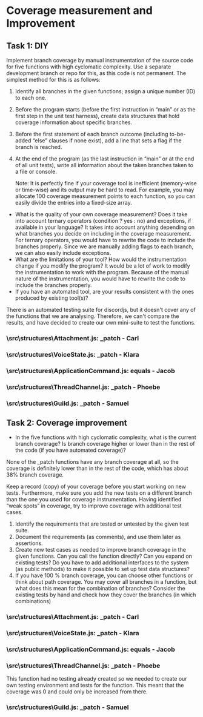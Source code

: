 # Coverage measurement and Improvement

## Task 1: DIY

Implement branch coverage by manual instrumentation of the source code for five functions
with high cyclomatic complexity. Use a separate development branch or repo for this, as this code is
not permanent. The simplest method for this is as follows:

1. Identify all branches in the given functions; assign a unique number (ID) to each one.
2. Before the program starts (before the first instruction in “main” or as the first step in the unit test
   harness), create data structures that hold coverage information about specific branches.
3. Before the first statement of each branch outcome (including to-be-added “else” clauses if none exist),
   add a line that sets a flag if the branch is reached.
4. At the end of the program (as the last instruction in “main” or at the end of all unit tests), write all
   information about the taken branches taken to a file or console.

   Note: It is perfectly fine if your coverage tool is inefficient (memory-wise or time-wise) and its output may
   be hard to read. For example, you may allocate 100 coverage measurement points to each function, so
   you can easily divide the entries into a fixed-size array.

- What is the quality of your own coverage measurement? Does it take into account ternary operators
  (condition ? yes : no) and exceptions, if available in your language?
  It takes into account anything depending on what branches you decide on including in the coverage measurement. For ternary operators, you would have to rewrite the code to include the branches properly. Since we are manually adding flags to each branch, we can also easily include exceptions.
- What are the limitations of your tool? How would the instrumentation change if you modify the
  program?
  It would be a lot of work to modify the instrumentation to work with the program. Because of the manual nature of the instrumentation, you would have to rewrite the code to include the branches properly.
- If you have an automated tool, are your results consistent with the ones produced by existing tool(s)?

There is an automated testing suite for discordjs, but it doesn't cover any of the functions that we are analysing. Therefore, we can't compare the results, and have decided to create our own mini-suite to test the functions.

### \src\structures\Attachment.js: \_patch - Carl

### \src\structures\VoiceState.js: \_patch - Klara

### \src\structures\ApplicationCommand.js: equals - Jacob

### \src\structures\ThreadChannel.js: \_patch - Phoebe

### \src\structures\Guild.js: \_patch - Samuel

## Task 2: Coverage improvement

- In the five functions with high cyclomatic complexity, what is the current branch coverage? Is branch coverage
  higher or lower than in the rest of the code (if you have automated coverage)?

None of the \_patch functions have any branch coverage at all, so the coverage is definitely lower than in the rest of the code, which has about 38% branch coverage.

Keep a record (copy) of your coverage before you start working on new tests. Furthermore, make
sure you add the new tests on a different branch than the one you used for coverage instrumentation.
Having identified “weak spots” in coverage, try to improve coverage with additional test cases.

1. Identify the requirements that are tested or untested by the given test suite.
2. Document the requirements (as comments), and use them later as assertions.
3. Create new test cases as needed to improve branch coverage in the given functions. Can you call the
   function directly? Can you expand on existing tests? Do you have to add additional interfaces to the
   system (as public methods) to make it possible to set up test data structures?
4. If you have 100 % branch coverage, you can choose other functions or think about path coverage. You
   may cover all branches in a function, but what does this mean for the combination of branches? Consider
   the existing tests by hand and check how they cover the branches (in which combinations)

### \src\structures\Attachment.js: \_patch - Carl

### \src\structures\VoiceState.js: \_patch - Klara

### \src\structures\ApplicationCommand.js: equals - Jacob

### \src\structures\ThreadChannel.js: \_patch - Phoebe

This function had no testing already created so we needed to create our own testing environment and tests for the function. This meant that the coverage was 0 and could only be increased from there.

### \src\structures\Guild.js: \_patch - Samuel
